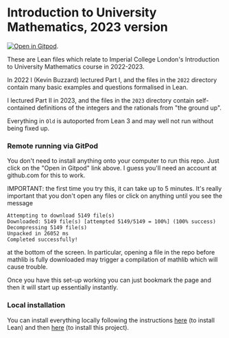 # Introduction to University Mathematics, 2023 version

[![Open in Gitpod](https://gitpod.io/button/open-in-gitpod.svg)](https://gitpod.io/#https://github.com/ImperialCollegeLondon/IUM2023).

These are Lean files which relate to Imperial College London's Introduction to University Mathematics course in 2022-2023. 

In 2022 I (Kevin Buzzard) lectured Part I, and the files in the `2022` directory contain many basic examples and questions formalised in Lean.

I lectured Part II in 2023, and the files in the `2023` directory contain self-contained definitions of the integers and the rationals from "the ground up". 

Everything in `Old` is autoported from Lean 3 and may well not run without being fixed up.

### Remote running via GitPod

You don't need to install anything onto your computer to run this repo. Just click on the "Open in Gitpod" link above. I guess you'll need an account
at github.com for this to work.

IMPORTANT: the first time you try this, it can take up to 5 minutes. It's really important that you don't open any files or click on anything until you see the message
```text
Attempting to download 5149 file(s)
Downloaded: 5149 file(s) [attempted 5149/5149 = 100%] (100% success)
Decompressing 5149 file(s)
Unpacked in 26052 ms
Completed successfully!
```
at the bottom of the screen. In particular, opening a file in the repo before mathlib is fully downloaded may trigger a compilation of mathlib which will cause trouble.

Once you have this set-up working you can just bookmark the page and then it will start up essentially instantly.

### Local installation

You can install everything locally following the instructions [here](https://docs.lean-lang.org/lean4/doc/quickstart.html) (to install Lean)
and then [here](https://leanprover-community.github.io/install/project.html) (to install this project). 
